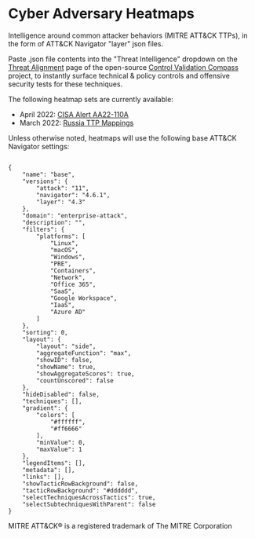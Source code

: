 # Cyber Adversary Heatmaps
Intelligence around common attacker behaviors (MITRE ATT&amp;CK TTPs), in the form of ATT&amp;CK Navigator "layer" json files.

Paste .json file contents into the "Threat Intelligence" dropdown on the [Threat Alignment](https://controlcompass.github.io/risk) page of the open-source [Control Validation Compass](https://controlcompass.github.io/) project, to instantly surface technical & policy controls and offensive security tests for these techniques.

The following heatmap sets are currently available:

* April 2022: [CISA Alert AA22-110A]()
* March 2022: [Russia TTP Mappings](https://github.com/tropChaud/Russia-TTP-Mappings)

Unless otherwise noted, heatmaps will use the following base ATT&CK Navigator settings:

<code>
{
	"name": "base",
	"versions": {
		"attack": "11",
		"navigator": "4.6.1",
		"layer": "4.3"
	},
	"domain": "enterprise-attack",
	"description": "",
	"filters": {
		"platforms": [
			"Linux",
			"macOS",
			"Windows",
			"PRE",
			"Containers",
			"Network",
			"Office 365",
			"SaaS",
			"Google Workspace",
			"IaaS",
			"Azure AD"
		]
	},
	"sorting": 0,
	"layout": {
		"layout": "side",
		"aggregateFunction": "max",
		"showID": false,
		"showName": true,
		"showAggregateScores": true,
		"countUnscored": false
	},
	"hideDisabled": false,
	"techniques": [],
	"gradient": {
		"colors": [
			"#ffffff",
			"#ff6666"
		],
		"minValue": 0,
		"maxValue": 1
	},
	"legendItems": [],
	"metadata": [],
	"links": [],
	"showTacticRowBackground": false,
	"tacticRowBackground": "#dddddd",
	"selectTechniquesAcrossTactics": true,
	"selectSubtechniquesWithParent": false
}
</code>

MITRE ATT&CK® is a registered trademark of The MITRE Corporation
